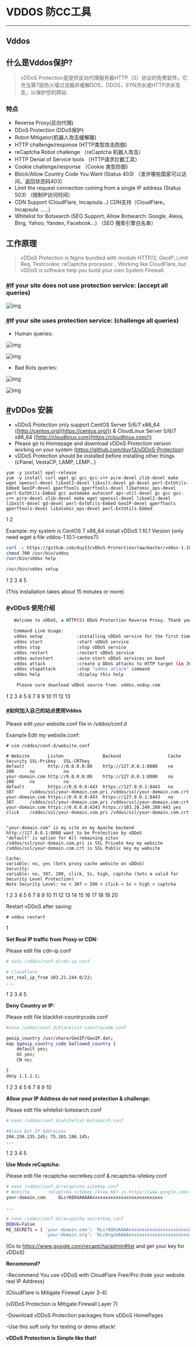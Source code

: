 # VDDOS 防CC工具

------



## Vddos

## 什么是Vddos保护?

> vDDoS Protection是提供反向代理服务器HTTP（S）协议的免费软件。它充当第7层防火墙过滤器并缓解DOS，DDOS，SYN洪水或HTTP洪水攻击，以保护您的网站

### 特点

- Reverse Proxy(反向代理)
- DDoS Protection (DDoS保护)
- Robot Mitigator(机器人攻击缓解器)
- HTTP challenge/response (HTTP类型攻击防御)
- reCaptcha Robot challenge （reCaptcha 机器人攻击）
- HTTP Denial of Service tools （HTTP请求拦截工具）
- Cookie challenge/response （Cookie 类型防御）
- Block/Allow Country Code You Want (Status 403) （准许哪些国家可以访问，返回状态码403）
- Limit the request connection coming from a single IP address (Status 503) （限制IP访问时间）
- CDN Support (CloudFlare, Incapsula...) CDN支持（CloudFlare，Incapsula ......）
- Whitelist for Botsearch (SEO Support, Allow Botsearch: Google, Alexa, Bing, Yahoo, Yandex, Facebook...) （SEO 搜索引擎白名单）

## 工作原理

> vDDoS Protection is Nginx bundled with module HTTP/2; GeoIP; Limit Req, Testcookie; reCaptcha processor... Working like CloudFlare, but vDDoS is software help you build your own System Firewall.

### [#](http://www.liuwq.com/views/安全/vddos.html#if-your-site-does-not-use-protection-service-accept-all-queries)If your site does not use protection service: (accept all queries)

![img](https://ws2.sinaimg.cn/large/006tNbRwly1fxgnacznz1j30zk0k0gop.jpg)

### [#](http://www.liuwq.com/views/安全/vddos.html#if-your-site-uses-protection-service-challenge-all-queries)If your site uses protection service: (challenge all queries)

- Human queries:

![img](https://ws3.sinaimg.cn/large/006tNbRwly1fxgnbv9yjyj30zk0k0dhv.jpg)

![img](https://ws1.sinaimg.cn/large/006tNbRwly1fxgnch541yj30zk0k0wgi.jpg)

- Bad Bots queries:

![img](https://ws3.sinaimg.cn/large/006tNbRwly1fxgne4lyhvj30zk0k0mz4.jpg)

![img](https://ws4.sinaimg.cn/large/006tNbRwly1fxgnf75ggnj30zk0k0q4w.jpg)

## [#](http://www.liuwq.com/views/安全/vddos.html#vddos-安装)vDDos 安装

- vDDoS Protection only support CentOS Server 5/6/7 x86_64 ([http://centos.org](https://centos.org/)) & CloudLinux Server 5/6/7 x86_64 ([http://cloudlinux.com](https://cloudlinux.com/))
- Please go to Homepage and download vDDoS Protection version working on your system (https://github.com/duy13/vDDoS-Protection)
- vDDoS Protection should be installed before installing other things (cPanel, VestaCP, LAMP, LEMP...)

```shell
yum -y install epel-release 
yum -y install curl wget gc gcc gcc-c++ pcre-devel zlib-devel make wget openssl-devel libxml2-devel libxslt-devel gd-devel perl-ExtUtils-Embed GeoIP-devel gperftools gperftools-devel libatomic_ops-devel perl-ExtUtils-Embed gcc automake autoconf apr-util-devel gc gcc gcc-c++ pcre-devel zlib-devel make wget openssl-devel libxml2-devel libxslt-devel gd-devel perl-ExtUtils-Embed GeoIP-devel gperftools gperftools-devel libatomic_ops-devel perl-ExtUtils-Embed 
```

1
2

Example: my system is CentOS 7 x86_64 install vDDoS 1.10.1 Version (only need wget a file vddos-1.10.1-centos7):

```bash
curl -L https://github.com/duy13/vDDoS-Protection/raw/master/vddos-1.10.1-centos7 -o /usr/bin/vddos
chmod 700 /usr/bin/vddos
/usr/bin/vddos help

/usr/bin/vddos setup
```

1
2
3
4
5

(This installation takes about 15 minutes or more)

### [#](http://www.liuwq.com/views/安全/vddos.html#vddos-使用介绍)**vDDoS 使用介绍**

```bash
   Welcome to vDDoS, a HTTP(S) DDoS Protection Reverse Proxy. Thank you for using!

   Command Line Usage:
   vddos setup             :installing vDDoS service for the first time into /vddos
   vddos start             :start vDDoS service
   vddos stop              :stop vDDoS service
   vddos restart           :restart vDDoS service
   vddos autostart         :auto-start vDDoS services on boot
   vddos attack            :create a DDoS attacks to HTTP target (in 30 min)
   vddos stopattack        :stop "vddos attack" command
   vddos help              :display this help

    Please sure download vDDoS source from: vddos.voduy.com
```

1
2
3
4
5
6
7
8
9
10
11
12
13

#### [#](http://www.liuwq.com/views/安全/vddos.html#如何加入自己的站点使用vddos)**如何加入自己的站点使用Vddos**

Please edit your website.conf file in /vddos/conf.d

Example Edit my website.conf:

```shell
# vim /vddos/conf.d/website.conf

# Website       Listen               Backend                  Cache Security SSL-Prikey   SSL-CRTkey
default         http://0.0.0.0:80    http://127.0.0.1:8080    no    200      no           no
your-domain.com http://0.0.0.0:80    http://127.0.0.1:8080    no    200      no           no
default         https://0.0.0.0:443  https://127.0.0.1:8443   no    307      /vddos/ssl/your-domain.com.pri /vddos/ssl/your-domain.com.crt
your-domain.com https://0.0.0.0:443  https://127.0.0.1:8443   no    307      /vddos/ssl/your-domain.com.pri /vddos/ssl/your-domain.com.crt
your-domain.com https://0.0.0.0:4343 https://103.28.249.200:443 yes click    /vddos/ssl/your-domain.com.pri /vddos/ssl/your-domain.com.crt


"your-domain.com" is my site on my Apache backend http://127.0.0.1:8080 want to be Protection by vDDoS
"default" is option for All remaining sites
/vddos/ssl/your-domain.com.pri is SSL Private key my website
/vddos/ssl/your-domain.com.crt is SSL Public key my website

Cache:
variable: no, yes (Sets proxy cache website on vDDoS)
Security:
variable: no, 307, 200, click, 5s, high, captcha (Sets a valid for Security Level Protection)
Note Security Level: no < 307 < 200 < click < 5s < high < captcha
```

1
2
3
4
5
6
7
8
9
10
11
12
13
14
15
16
17
18
19
20

Restart vDDoS after saving:

```text
# vddos restart
```

1

**Set Real IP traffic from Proxy or CDN:**

Please edit file cdn-ip.conf

```bash
# nano /vddos/conf.d/cdn-ip.conf

# Cloudflare
set_real_ip_from 103.21.244.0/22;
...
```

1
2
3
4
5

**Deny Country or IP:**

Please edit file blacklist-countrycode.conf

```bash
#nano /vddos/conf.d/blacklist-countrycode.conf

geoip_country /usr/share/GeoIP/GeoIP.dat;
map $geoip_country_code $allowed_country {
    default yes;
    US yes;
    CN no;

}
deny 1.1.1.1;
```

1
2
3
4
5
6
7
8
9
10

**Allow your IP Address do not need protection & challenge:**

Please edit file whitelist-botsearch.conf

```bash
# nano /vddos/conf.d/whitelist-botsearch.conf

#Alexa Bot IP Addresses
204.236.235.245; 75.101.186.145;
...
```

1
2
3
4
5

**Use Mode reCaptcha:**

Please edit file recaptcha-secretkey.conf & recaptcha-sitekey.conf

```bash
# nano /vddos/conf.d/recaptcha-sitekey.conf
# Website       reCaptcha-sitekey (View KEY in https://www.google.com/recaptcha/admin#list)
your-domain.com     6Lcr6QkUAAAAAxxxxxxxxxxxxxxxxxxxxxxxxxxx

...

# nano /vddos/conf.d/recaptcha-secretkey.conf
DEBUG=False
RE_SECRETS = { 'your-domain.com': '6Lcr6QkUAAAAxxxxxxxxxxxxxxxxxxxxxxxxxxx',
               'your-domain.org': '6LcKngoUAAAAxxxxxxxxxxxxxxxxxxxxxxxxxxx' }
```

(Go to https://www.google.com/recaptcha/admin#list and get your key for vDDoS)

**Recommend?**

-Recommend You use vDDoS with CloudFlare Free/Pro (hide your website real IP Address)

(CloudFlare is Mitigate Firewall Layer 3-4)

(vDDoS Protection is Mitigate Firewall Layer 7)

-Download vDDoS Protection packages from vDDoS HomePages

-Use this soft only for testing or demo attack!

**vDDoS Protection is Simple like that!**
